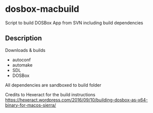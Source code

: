 # dosbox-macbuild
Script to build DOSBox App from SVN including build dependencies

Description
-----------
Downloads & builds
- autoconf
- automake
- SDL
- DOSBox

All dependencies are sandboxed to build folder

Credits to Hexeract for the build instructions https://hexeract.wordpress.com/2016/09/10/building-dosbox-as-x64-binary-for-macos-sierra/
